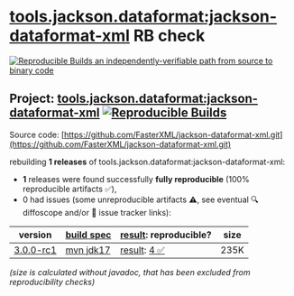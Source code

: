 [tools.jackson.dataformat:jackson-dataformat-xml](https://central.sonatype.com/artifact/tools.jackson.dataformat/jackson-dataformat-xml/versions) RB check
=======

[![Reproducible Builds](https://reproducible-builds.org/images/logos/rb.svg) an independently-verifiable path from source to binary code](https://reproducible-builds.org/)

## Project: [tools.jackson.dataformat:jackson-dataformat-xml](https://central.sonatype.com/artifact/tools.jackson.dataformat/jackson-dataformat-xml/versions) [![Reproducible Builds](https://img.shields.io/endpoint?url=https://raw.githubusercontent.com/jvm-repo-rebuild/reproducible-central/master/content/tools/jackson/dataformat/jackson-dataformat-xml/badge.json)](https://github.com/jvm-repo-rebuild/reproducible-central/blob/master/content/tools/jackson/dataformat/jackson-dataformat-xml/README.md)

Source code: [https://github.com/FasterXML/jackson-dataformat-xml.git](https://github.com/FasterXML/jackson-dataformat-xml.git)

rebuilding **1 releases** of tools.jackson.dataformat:jackson-dataformat-xml:
- **1** releases were found successfully **fully reproducible** (100% reproducible artifacts :white_check_mark:),
- 0 had issues (some unreproducible artifacts :warning:, see eventual :mag: diffoscope and/or :memo: issue tracker links):

| version | [build spec](/BUILDSPEC.md) | [result](https://reproducible-builds.org/docs/jvm/): reproducible? | size |
| -- | --------- | ------ | -- |
| [3.0.0-rc1](https://central.sonatype.com/artifact/tools.jackson.dataformat/jackson-dataformat-xml/3.0.0-rc1/pom) | [mvn jdk17](jackson-dataformat-xml-3.0.0-rc1.buildspec) | [result](jackson-dataformat-xml-3.0.0-rc1.buildinfo): [4 :white_check_mark: ](jackson-dataformat-xml-3.0.0-rc1.buildcompare) | 235K |

<i>(size is calculated without javadoc, that has been excluded from reproducibility checks)</i>
